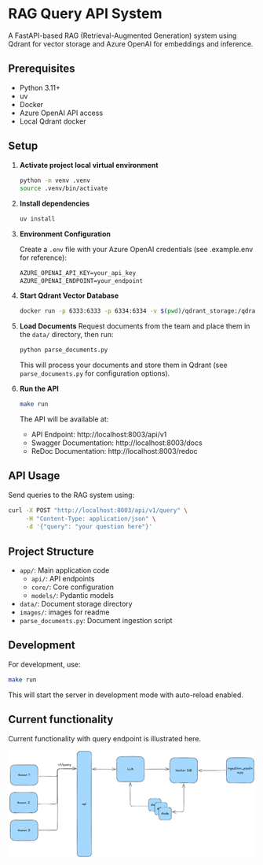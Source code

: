 # RAG Query API System

A FastAPI-based RAG (Retrieval-Augmented Generation) system using Qdrant for vector storage and Azure OpenAI for embeddings and inference.

## Prerequisites

- Python 3.11+
- uv
- Docker
- Azure OpenAI API access
- Local Qdrant docker

## Setup

1. **Activate project local virtual environment**
   ```bash
   python -m venv .venv
   source .venv/bin/activate
   ```

2. **Install dependencies**
   ```bash
   uv install
   ```

3. **Environment Configuration**

   Create a `.env` file with your Azure OpenAI credentials (see .example.env for reference):
   ```env
   AZURE_OPENAI_API_KEY=your_api_key
   AZURE_OPENAI_ENDPOINT=your_endpoint
   ```

4. **Start Qdrant Vector Database**
   ```bash
   docker run -p 6333:6333 -p 6334:6334 -v $(pwd)/qdrant_storage:/qdrant/storage:z qdrant/qdrant
   ```

5. **Load Documents**
    Request documents from the team and place them in the `data/` directory, then run:
   ```bash
   python parse_documents.py
   ```

   This will process your documents and store them in Qdrant (see `parse_documents.py` for configuration options).

6. **Run the API**
   ```bash
   make run
   ```

   The API will be available at:
   - API Endpoint: http://localhost:8003/api/v1
   - Swagger Documentation: http://localhost:8003/docs
   - ReDoc Documentation: http://localhost:8003/redoc

## API Usage

Send queries to the RAG system using:
```bash
curl -X POST "http://localhost:8003/api/v1/query" \
     -H "Content-Type: application/json" \
     -d '{"query": "your question here"}'
```

## Project Structure

- `app/`: Main application code
  - `api/`: API endpoints
  - `core/`: Core configuration
  - `models/`: Pydantic models
- `data/`: Document storage directory
- `images/`: images for readme
- `parse_documents.py`: Document ingestion script

## Development

For development, use:
```bash
make run
```

This will start the server in development mode with auto-reload enabled.

## Current functionality

Current functionality with query endpoint is illustrated here.

![Query Endpoint Functionality](images/query_endpoint_functionality.png)
